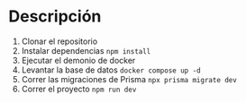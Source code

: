 # Descripción

1. Clonar el repositorio
2. Instalar dependencias ```npm install```
3. Ejecutar el demonio de docker
4. Levantar la base de datos ```docker compose up -d```
5. Correr las migraciones de Prisma ```npx prisma migrate dev```
6. Correr el proyecto ```npm run dev```